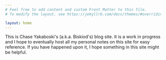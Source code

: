 ```yaml
---
# Feel free to add content and custom Front Matter to this file.
# To modify the layout, see https://jekyllrb.com/docs/themes/#overriding-theme-defaults

layout: home
---
```


This is Chase Yakaboski's (a.k.a. Biskiod's) blog site. It is a work in progress and I hope to eventually host all my personal notes on this site for easy reference. If you have happened upon it, I hope something in this site might be helpful.


